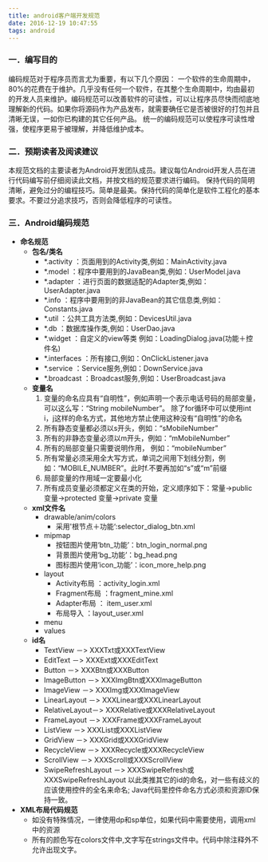 ```yaml
---
title: android客户端开发规范
date: 2016-12-19 10:47:55
tags: android
---
```


### 一．编写目的
编码规范对于程序员而言尤为重要，有以下几个原因： 一个软件的生命周期中，80%的花费在于维护。几乎没有任何一个软件，在其整个生命周期中，均由最初的开发人员来维护。编码规范可以改善软件的可读性，可以让程序员尽快而彻底地理解新的代码。如果你将源码作为产品发布，就需要确任它是否被很好的打包并且清晰无误，一如你已构建的其它任何产品。
统一的编码规范可以使程序可读性增强，使程序更易于被理解，并降低维护成本。
### 二．预期读者及阅读建议
本规范文档的主要读者为Android开发团队成员。建议每位Android开发人员在进行代码编写前仔细阅读此文档，并按文档的规范要求进行编码。
保持代码的简明清晰，避免过分的编程技巧。简单是最美。保持代码的简单化是软件工程化的基本要求。不要过分追求技巧，否则会降低程序的可读性。
### 三．Android编码规范
* **命名规范**
    + **包名/类名**
        - \*.activity   ：页面用到的Activity类,例如：MainActivity.java
        - \*.model      ：程序中要用到的JavaBean类,例如：UserModel.java
        - \*.adapter    ：进行页面的数据适配的Adapter类,例如：UserAdapter.java
        - \*.info       ：程序中要用到的非JavaBean的其它信息类,例如：Constants.java
        - \*.util       ：公共工具方法类,例如：DevicesUtil.java
        - \*.db         ：数据库操作类,例如：UserDao.java
        - \*.widget     ：自定义的view等类 例如：LoadingDialog.java(功能＋控件名)
        - \*.interfaces ：所有接口,例如：OnClickListener.java
        - \*.service    ：Service服务,例如：DownService.java
        - \*.broadcast  ：Broadcast服务,例如：UserBroadcast.java
    + **变量名**
        1. 变量的命名应具有“自明性”，例如声明一个表示电话号码的局部变量，可以这么写：“String mobileNumber”。 除了for循环中可以使用int i，j这样的命名方式，其他地方禁止使用这种没有“自明性”的命名
        2.  所有静态变量都必须以s开头，例如：“sMobileNumber”
        3.  所有的非静态变量必须以m开头，例如：“mMobileNumber”
        4.  所有的局部变量只需要说明作用，  例如：“mobileNumber”
        5.  所有常量必须采用全大写方式，单词之间用下划线分割，例如：“MOBILE_NUMBER”。此时f.不要再加如“s”或“m”前缀
        6.  局部变量的作用域一定要最小化
        7.  所有成员变量必须都定义在类的开始，定义顺序如下：常量->public 变量->protected 变量->private 变量
    + **xml文件名**
        + drawable/anim/colors
            - 采用'根节点＋功能‘:selector_dialog_btn.xml
        + mipmap
            - 按钮图片使用‘btn_功能’：btn_login_normal.png
            - 背景图片使用‘bg_功能’：bg_head.png
            - 图标图片使用‘icon_功能’：icon_more_help.png
        + layout 
            - Activity布局 ：activity_login.xml
            - Fragment布局 ：fragment_mine.xml
            - Adapter布局  ： item_user.xml
            - 布局导入      ：layout_user.xml
        + menu
        + values
    + **id名**
        - TextView      －>  XXXTxt或XXXTextView
        - EditText      －>  XXXExt或XXXEditText
        - Button        －>  XXXBtn或XXXButton
        - ImageButton   －>  XXXImgBtn或XXXImageButton
        - ImageView     －>  XXXImg或XXXImageView
        - LinearLayout  －>  XXXLinear或XXXLinearLayout
        - RelativeLayout－>  XXXRelative或XXXRelativeLayout
        - FrameLayout   －>  XXXFrame或XXXFrameLayout
        - ListView      －>  XXXList或XXXListView
        - GridView      －>  XXXGrid或XXXGridView
        - RecycleView   －>  XXXRecycle或XXXRecycleView
        - ScrollView    －>  XXXScroll或XXXScrollView
        - SwipeRefreshLayout －>  XXXSwipeRefresh或XXXSwipeRefreshLayout
        以此类推其它的id的命名，对一些有歧义的应该使用控件的全名来命名;
        Java代码里控件命名方式必须和资源ID保持一致。
* **XML布局代码规范**
    + 如没有特殊情况，一律使用dp和sp单位，如果代码中需要使用，调用xml中的资源
    + 所有的颜色写在colors文件中,文字写在strings文件中。代码中除注释外不允许出现文字。